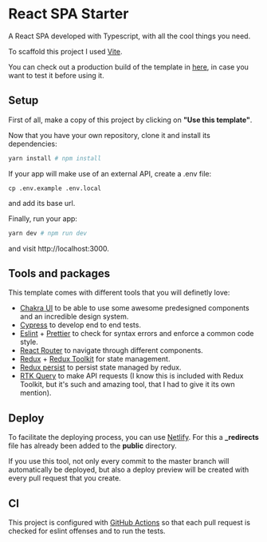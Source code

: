 # React SPA Starter

A React SPA developed with Typescript, with all the cool things you need.

To scaffold this project I used [Vite](https://vitejs.dev/).

You can check out a production build of the template in [here](https://rococo-malasada-8f98d2.netlify.app/), in case you want to test it before using it.

## Setup
First of all, make a copy of this project by clicking on **"Use this template"**.

Now that you have your own repository, clone it and install its dependencies:
```bash
yarn install # npm install
```

If your app will make use of an external API, create a .env file:
```
cp .env.example .env.local
```
and add its base url.

Finally, run your app:
```bash
yarn dev # npm run dev
```
and visit http://localhost:3000.

## Tools and packages
This template comes with different tools that you will definetly love:
* [Chakra UI](https://chakra-ui.com/) to be able to use some awesome predesigned components and an incredible design system.
* [Cypress](https://www.cypress.io/) to develop end to end tests.
* [Eslint](https://eslint.org/) + [Prettier](https://prettier.io/) to check for syntax errors and enforce a common code style.
* [React Router](https://reactrouter.com/) to navigate through different components.
* [Redux](https://redux.js.org/) + [Redux Toolkit](https://redux-toolkit.js.org/) for state management.
* [Redux persist](https://github.com/rt2zz/redux-persist) to persist state managed by redux.
* [RTK Query](https://redux-toolkit.js.org/rtk-query/overview) to make API requests (I know this is included with Redux Toolkit, but it's such and amazing tool, that I had to give it its own mention).

## Deploy
To facilitate the deploying process, you can use [Netlify](https://www.netlify.com/). For this a **\_redirects** file has already been added to the **public** directory.

If you use this tool, not only every commit to the master branch will automatically be deployed, but also a deploy preview will be created with every pull request that you create.

## CI
This project is configured with [GitHub Actions](https://github.com/features/actions) so that each pull request is checked for eslint offenses and to run the tests.
